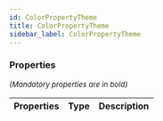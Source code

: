 ```yaml
---
id: ColorPropertyTheme
title: ColorPropertyTheme
sidebar_label: ColorPropertyTheme
---
```




### Properties

<font size="2"><i>(Mandatory properties are in bold)</i></font>

| Properties | Type | Description |
| --------- | ---- | ----------- |
